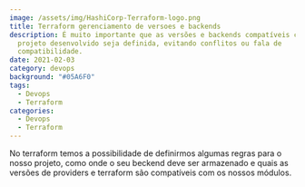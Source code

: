```yaml
---
image: /assets/img/HashiCorp-Terraform-logo.png
title: Terraform gerenciamento de versoes e backends
description: É muito importante que as versões e backends compatíveis com o
  projeto desenvolvido seja definida, evitando conflitos ou fala de
  compatibilidade.
date: 2021-02-03
category: devops
background: "#05A6F0"
tags:
  - Devops
  - Terraform
categories:
  - Devops
  - Terraform
---
```

No terraform temos a possibilidade de definirmos algumas regras para o nosso projeto, como onde o seu beckend deve ser armazenado e quais as versões de providers e terraform são compatíveis com os nossos módulos.